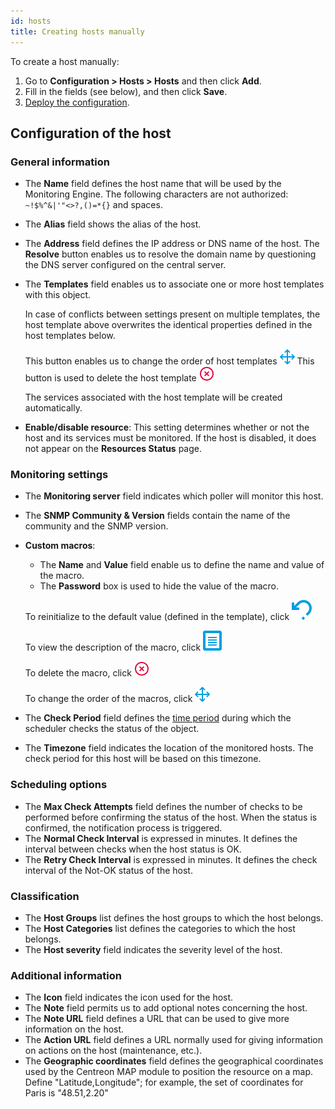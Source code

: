 ```yaml
---
id: hosts
title: Creating hosts manually
---
```


To create a host manually:

1. Go to **Configuration \> Hosts \> Hosts** and then click **Add**.
2. Fill in the fields (see below), and then click **Save**.
3. [Deploy the configuration](../monitoring-servers/deploying-a-configuration.md).

## Configuration of the host

### General information

* The **Name** field defines the host name that will be used by the Monitoring Engine. The following characters are not authorized: `~!$%^&|'"<>?,()=*{}` and spaces.
* The **Alias** field shows the alias of the host.
* The **Address** field defines the IP address or DNS name of the host. The **Resolve** button enables us to
  resolve the domain name by questioning the DNS server configured on the central server.
* The **Templates** field enables us to associate one or more host templates with this object.

  In case of conflicts between settings present on multiple templates, the host template above overwrites the identical properties
defined in the host templates below.

  This button enables us to change the order of host templates ![image](../../assets/configuration/common/move.png#thumbnail1)
  This button is used to delete the host template ![image](../../assets/configuration/common/delete.png#thumbnail1)

  The services associated with the host template will be created automatically.

* **Enable/disable resource**: This setting determines whether or not the host and its services must be monitored. If the host is disabled, it does not appear on the **Resources Status** page.

### Monitoring settings

* The **Monitoring server** field indicates which poller will monitor this host.
* The **SNMP Community & Version** fields contain the name of the community and the SNMP version.
* **Custom macros**:

   * The **Name** and **Value** field enable us to define the name and value of the macro.
   * The **Password** box is used to hide the value of the macro.

  To reinitialize to the default value (defined in the template), click ![image](../../assets/configuration/common/undo.png#thumbnail1)
  
  To view the description of the macro, click ![image](../../assets/configuration/common/description.png#thumbnail1)

  To delete the macro, click ![image](../../assets/configuration/common/delete.png#thumbnail1)

  To change the order of the macros, click ![image](../../assets/configuration/common/move.png#thumbnail1)

* The **Check Period** field defines the [time period](../basic-objects/timeperiods.md) during which the scheduler checks the status of the object.
* The **Timezone** field indicates the location of the monitored hosts. The check period for this host will be based on this timezone.

### Scheduling options

* The **Max Check Attempts** field defines the number of checks to be performed before confirming the status of the
  host. When the status is confirmed, the notification process is triggered.
* The **Normal Check Interval** is expressed in minutes. It defines the interval between checks when the host status is OK.
* The **Retry Check Interval** is expressed in minutes. It defines the check interval of the Not-OK status of the host.

### Classification

* The **Host Groups** list defines the host groups to which the host belongs.
* The **Host Categories** list defines the categories to which the host belongs.
* The **Host severity** field indicates the severity level of the host.

### Additional information

* The **Icon** field indicates the icon used for the host.
* The **Note** field permits us to add optional notes concerning the host.
* The **Note URL** field defines a URL that can be used to give more information on the host.
* The **Action URL** field defines a URL normally used for giving information on actions on the host (maintenance, etc.).
* The **Geographic coordinates** field defines the geographical coordinates used by the Centreon MAP module to position the resource on a map.
  Define "Latitude,Longitude"; for example, the set of coordinates for Paris is "48.51,2.20"
